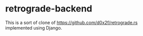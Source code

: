 # retrograde-backend

This is a sort of clone of https://github.com/d0x2f/retrograde.rs implemented using Django. 
